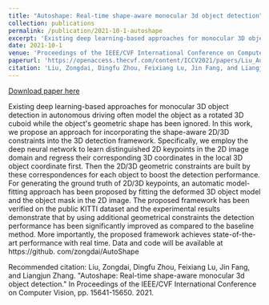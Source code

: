 ```yaml
---
title: "Autoshape: Real-time shape-aware monocular 3d object detection"
collection: publications
permalink: /publication/2021-10-1-autoshape
excerpt: 'Existing deep learning-based approaches for monocular 3D object detection in autonomous driving often model the object as a rotated 3D cuboid while the object&apos;s geometric shape has been ignored. In this work, we propose an approach for incorporating the shape-aware 2D/3D constraints into the 3D detection framework. Specifically, we employ the deep neural network to learn distinguished 2D keypoints in the 2D image domain and regress their corresponding 3D coordinates in the local 3D object coordinate first. Then the 2D/3D geometric constraints are built by these correspondences for each object to boost the detection performance. For generating the ground truth of 2D/3D keypoints, an automatic model-fitting approach has been proposed by fitting the deformed 3D object model and the object mask in the 2D image. The proposed framework has been verified on the public KITTI dataset and the experimental results demonstrate that by using additional geometrical constraints the detection performance has been significantly improved as compared to the baseline method. More importantly, the proposed framework achieves state-of-the-art performance with real time. Data and code will be available at https://github. com/zongdai/AutoShape'
date: 2021-10-1
venue: 'Proceedings of the IEEE/CVF International Conference on Computer Vision'
paperurl: 'https://openaccess.thecvf.com/content/ICCV2021/papers/Liu_AutoShape_Real-Time_Shape-Aware_Monocular_3D_Object_Detection_ICCV_2021_paper.pdf'
citation: 'Liu, Zongdai, Dingfu Zhou, Feixiang Lu, Jin Fang, and Liangjun Zhang. &quot;Autoshape: Real-time shape-aware monocular 3d object detection.&quot; In Proceedings of the IEEE/CVF International Conference on Computer Vision, pp. 15641-15650. 2021.'
---
```


<a href='https://openaccess.thecvf.com/content/ICCV2021/papers/Liu_AutoShape_Real-Time_Shape-Aware_Monocular_3D_Object_Detection_ICCV_2021_paper.pdf'>Download paper here</a>

Existing deep learning-based approaches for monocular 3D object detection in autonomous driving often model the object as a rotated 3D cuboid while the object&apos;s geometric shape has been ignored. In this work, we propose an approach for incorporating the shape-aware 2D/3D constraints into the 3D detection framework. Specifically, we employ the deep neural network to learn distinguished 2D keypoints in the 2D image domain and regress their corresponding 3D coordinates in the local 3D object coordinate first. Then the 2D/3D geometric constraints are built by these correspondences for each object to boost the detection performance. For generating the ground truth of 2D/3D keypoints, an automatic model-fitting approach has been proposed by fitting the deformed 3D object model and the object mask in the 2D image. The proposed framework has been verified on the public KITTI dataset and the experimental results demonstrate that by using additional geometrical constraints the detection performance has been significantly improved as compared to the baseline method. More importantly, the proposed framework achieves state-of-the-art performance with real time. Data and code will be available at https://github. com/zongdai/AutoShape

Recommended citation: 
Liu, Zongdai, Dingfu Zhou, Feixiang Lu, Jin Fang, and Liangjun Zhang. "Autoshape: Real-time shape-aware monocular 3d object detection." In Proceedings of the IEEE/CVF International Conference on Computer Vision, pp. 15641-15650. 2021.